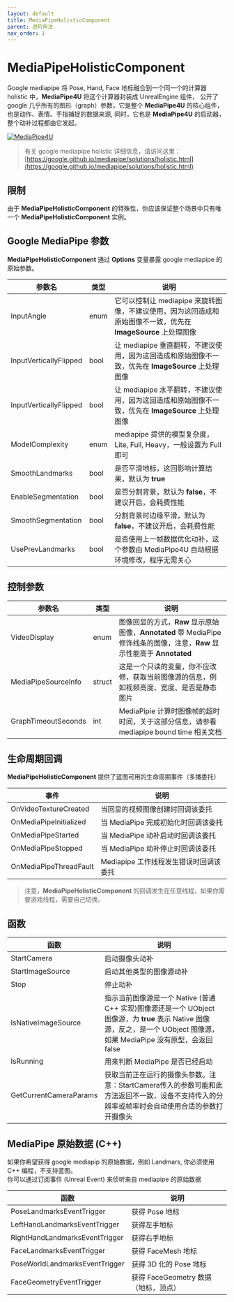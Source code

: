 ```yaml
---
layout: default
title: MediaPipeHolisticComponent
parent: 进阶用法
nav_order: 1
---
```


# MediaPipeHolisticComponent

Google mediapipe 将 Pose, Hand, Face 地标融合到一个同一个的计算器 holistic 中，**MediaPipe4U** 将这个计算器封装成 UnrealEngine 组件，
公开了 google 几乎所有的图形（graph）参数，它是整个 **MediaPipe4U** 的核心组件，也是动作、表情、手指捕捉的数据来源, 同时，它也是 **MediaPipe4U**
的启动器，整个动补过程都由它发起。

[![MediaPipe4U](./images/holistic.gif "MediaPipe4U")](./images/holistic.gif)

>有关 google mediapipe holistic 详细信息，请访问这里：   
>[https://google.github.io/mediapipe/solutions/holistic.html](https://google.github.io/mediapipe/solutions/holistic.html)

## 限制

由于 **MediaPipeHolisticComponent** 的特殊性，你应该保证整个场景中只有唯一个 **MediaPipeHolisticComponent** 实例。

## Google MediaPipe 参数

**MediaPipeHolisticComponent** 通过 **Options** 变量暴露 google mediapipe 的原始参数。

|参数名|类型| 说明|
|------|----|----|
|InputAngle|enum|它可以控制让 mediapipe 来旋转图像，不建议使用，因为这回造成和原始图像不一致，优先在 **ImageSource** 上处理图像|
|InputVerticallyFlipped|bool|让 mediapipe 垂直翻转，不建议使用，因为这回造成和原始图像不一致，优先在 **ImageSource** 上处理图像|
|InputVerticallyFlipped|bool|让 mediapipe 水平翻转，不建议使用，因为这回造成和原始图像不一致，优先在 **ImageSource** 上处理图像|
|ModelComplexity| enum |mediapipe 提供的模型复杂度，Lite, Full, Heavy，一般设置为 Full 即可|
|SmoothLandmarks| bool | 是否平滑地标，这回影响计算结果，默认为 **true**|
|EnableSegmentation| bool | 是否分割背景，默认为 **false**，不建议开启，会耗费性能|
|SmoothSegmentation| bool | 分割背景时边缘平滑，默认为 **false**，不建议开启，会耗费性能|
|UsePrevLandmarks| bool | 是否使用上一帧数据优化动补，这个参数由 MediaPipe4U 自动根据环境修改，程序无需关心|

## 控制参数

|参数名|类型| 说明|
|------|----|----|
|VideoDisplay| enum |图像回显的方式，**Raw** 显示原始图像，**Annotated** 带 MediaPipe 修饰线条的图像，注意，**Raw** 显示性能高于 **Annotated**|
|MediaPipeSourceInfo|struct|这是一个只读的变量，你不应改修，获取当前图像源的信息，例如视频高度、宽度、是否是静态图片|
|GraphTimeoutSeconds|int|MediaPipie 计算时图像帧的超时时间，关于这部分信息，请参看 mediapipe bound time 相关文档|

## 生命周期回调

**MediaPipeHolisticComponent** 提供了蓝图可用的生命周期事件（多播委托）

|事件|说明|
|------|----|
|OnVideoTextureCreated|当回显的视频图像创建时回调该委托|
|OnMediaPipeInitialized| 当 MediaPipe 完成初始化时回调该委托|
|OnMediaPipeStarted| 当 MediaPipe 动补启动时回调该委托|
|OnMediaPipeStopped| 当 MediaPipe 动补停止时回调该委托|
|OnMediaPipeThreadFault| Mediapipe 工作线程发生错误时回调该委托|

> 注意，**MediaPipeHolisticComponent** 的回调发生在任意线程，如果你需要游戏线程，需要自己切换。

## 函数

|函数|说明|
|------|----|
|StartCamera| 启动摄像头动补|
|StartImageSource| 启动其他类型的图像源动补|
|Stop| 停止动补 |
|IsNativeImageSource| 指示当前图像源是一个 Native (普通 C++ 实现)图像源还是一个 UObject 图像源，为 **true** 表示 Native 图像源，反之，是一个 UObject 图像源，如果 MediaPipe 没有原型，会返回 false|
|IsRunning| 用来判断 MediaPipe 是否已经启动 |
|GetCurrentCameraParams| 获取当前正在运行的摄像头参数。注意：StartCamera传入的参数可能和此方法返回不一致，设备不支持传入的分辨率或帧率时会自动使用合适的参数打开摄像头 |

## MediaPipe 原始数据 (C++)

如果你希望获得 google mediapip 的原始数据，例如 Landmars, 你必须使用 C++ 编程，不支持蓝图。    
你可以通过订阅事件 (Unreal Event) 来侦听来自 mediapipe 的原始数据

|函数|说明|
|----|-----|
|PoseLandmarksEventTrigger| 获得 Pose 地标 | 
|LeftHandLandmarksEventTrigger| 获得左手地标 | 
|RightHandLandmarksEventTrigger| 获得右手地标 | 
|FaceLandmarksEventTrigger| 获得 FaceMesh 地标 | 
|PoseWorldLandmarksEventTrigger|获得 3D 化的 Pose 地标| 
|FaceGeometryEventTrigger| 获得 FaceGeometry 数据（地标，顶点） |

